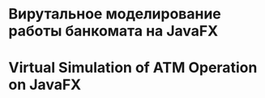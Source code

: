 # Вирутальное моделирование работы банкомата на JavaFX
# Virtual Simulation of ATM Operation on JavaFX

